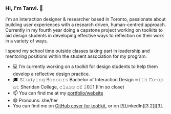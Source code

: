 ###  Hi, I'm Tanvi. 👋

<!--
**Teranya/teranya** is a ✨ _special_ ✨ repository because its `README.md` (this file) appears on your GitHub profile.

Here are some ideas to get you started:

- 🔭 I’m currently working on ...
- 🌱 I’m currently learning ...
- 👯 I’m looking to collaborate on ...
- 🤔 I’m looking for help with ...
- 💬 Ask me about ...
- 📫 How to reach me: ...
- 😄 Pronouns: ...
- ⚡ Fun fact: ...
-->

I'm an interaction designer & researcher based in Toronto, passionate about building user experiences with a research driven, human-centred approach. Currently in my fourth year doing a capstone project working on toolkits to aid design students in developing effective ways to reflection on their work in a variety of ways.

I spend my school time outside classes taking part in leadership and mentoring positions within the student association for my program.

- 💻 I’m currently working on a toolkit for design students to help them develop a reflective design practice.
- 🎓  𝚂𝚝𝚞𝚍𝚢𝚒𝚗𝚐 𝙷𝚘𝚗𝚘𝚞𝚛𝚜 Bachelor of Interaction Design 𝚠𝚒𝚝𝚑 𝙲𝚘-𝚘𝚙 𝚊𝚝 Sheridan College, 𝚌𝚕𝚊𝚜𝚜 𝚘𝚏 𝟸0𝟸1 (I'm so close)
- 📫 You can find me at my [portfolio/website](https://www.tanvichhabra.com/)
- 😄 Pronouns: she/her
- You can find me on [GitHub cover for tool:kit](images/githubcover.png), or on [![LinkedIn][3.2]][3].
<!-- Actual text^ -->
<!-- Icons -->

[1.2]: https://raw.githubusercontent.com/Teranya/teranya/main/images/link.png (twitter icon without padding)
[2.2]: https://raw.githubusercontent.com/MartinHeinz/MartinHeinz/master/linkedin-3-16.png (LinkedIn icon without padding)

<!-- Links to your social media accounts -->

[1]: https://twitter.com/Martin_Heinz_
[2]: https://www.linkedin.com/in/heinz-martin/
